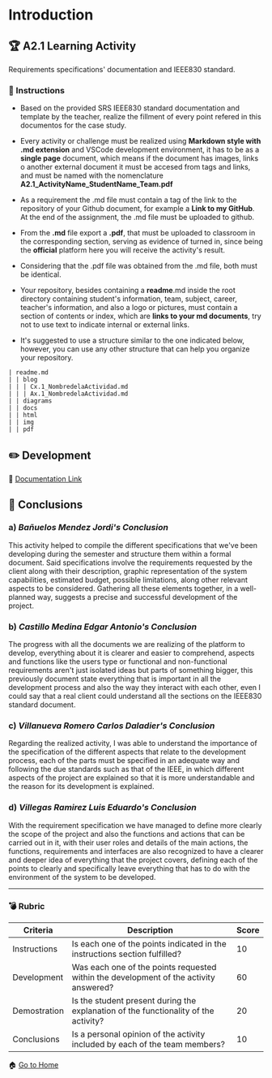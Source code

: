 # Introduction

## :trophy: A2.1 Learning Activity
Requirements specifications' documentation and IEEE830 standard.

### :blue_book: Instructions

* Based on the provided SRS IEEE830 standard documentation and template by the teacher, realize the fillment of every point refered in this documentos for the case study.

* Every activity or challenge must be realized using **Markdown style with .md extension** and VSCode development environment, it has to be as a **single page** document, which means if the document has images, links o another external document it must be accesed from tags and links, and must be named with the nomenclature **A2.1_ActivityName_StudentName_Team.pdf**

* As a requirement the .md file must contain a tag of the link to the repository of your Github document, for example a **Link to my GitHub**. At the end of the assignment, the .md file must be uploaded to github.

* From the **.md** file export a **.pdf**, that must be uploaded to classroom in the corresponding section, serving as evidence of turned in, since being the **official** platform here you will receive the activity's result.

* Considering that the .pdf file was obtained from the .md file, both must be identical.

* Your repository, besides containing a **readme**.md inside the root directory containing student's information, team, subject, career, teacher's information, and also a logo or pictures, must contain a section of contents or index, which are **links to your md documents**, try not to use text to indicate internal or external links.

* It's suggested to use a structure similar to the one indicated below, however, you can use any other structure that can help you organize your repository.

~~~
| readme.md
| | blog
| | | Cx.1_NombredelaActividad.md
| | | Ax.1_NombredelaActividad.md
| | diagrams
| | docs
| | html
| | img
| | pdf
~~~

## :pencil2: Development

:memo: [Documentation Link](https://docs.google.com/document/d/10H0zILwCvt6t5Uz-l4M9pW0ArvugpAy_k5GeISqq1SE/edit?usp=sharing "Documentation Link")

## :paperclip: Conclusions

### a) *Bañuelos Mendez Jordi's Conclusion*

This activity helped to compile the different specifications that we've been developing during the semester and structure them within a formal document. Said specifications involve the requirements requested by the client along with their description, graphic representation of the system capabilities, estimated budget, possible limitations, along other relevant aspects to be considered. Gathering all these elements together, in a well-planned way, suggests a precise and successful development of the project.

### b) *Castillo Medina Edgar Antonio's Conclusion*

The progress with all the documents we are realizing of the platform to develop, everything about it is clearer and easier to comprehend, aspects and functions like the users type or functional and non-functional requirements aren't just isolated ideas but parts of something bigger, this previously document state everything that is important in all the development process and also the way they interact with each other, even I could say that a real client could understand all the sections on the IEEE830 standard document.

### c) *Villanueva Romero Carlos Daladier's Conclusion*

Regarding the realized activity, I was able to understand the importance of the specification of the different aspects that relate to the development process, each of the parts must be specified in an adequate way and following the due standards such as that of the IEEE, in which different aspects of the project are explained so that it is more understandable and the reason for its development is explained.

### d) *Villegas Ramirez Luis Eduardo's Conclusion*

With the requirement specification we have managed to define more clearly the scope of the project and also the functions and actions that can be carried out in it, with their user roles and details of the main actions, the functions, requirements and interfaces are also recognized to have a clearer and deeper idea of everything that the project covers, defining each of the points to clearly and specifically leave everything that has to do with the environment of the system to be developed.
___

### :bomb: Rubric

| Criteria | Description | Score |
| ------------- | -------------------------------------------------------------------------------------------- | ------- |
| Instructions | Is each one of the points indicated in the instructions section fulfilled? | 10 |
| Development | Was each one of the points requested within the development of the activity answered? | 60 |
| Demostration | Is the student present during the explanation of the functionality of the activity? | 20 |
| Conclusions | Is a personal opinion of the activity included by each of the team members? | 10 |

:house: [Go to Home](https://github.com/edgarcastillo17/avscastillo "Github")